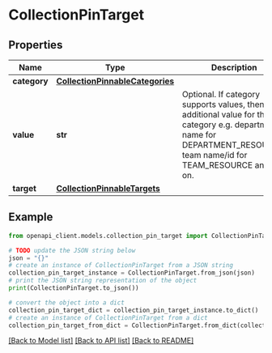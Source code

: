 # CollectionPinTarget


## Properties

Name | Type | Description | Notes
------------ | ------------- | ------------- | -------------
**category** | [**CollectionPinnableCategories**](CollectionPinnableCategories.md) |  | 
**value** | **str** | Optional. If category supports values, then the additional value for the category e.g. department name for DEPARTMENT_RESOURCE, team name/id for TEAM_RESOURCE and so on. | [optional] 
**target** | [**CollectionPinnableTargets**](CollectionPinnableTargets.md) |  | [optional] 

## Example

```python
from openapi_client.models.collection_pin_target import CollectionPinTarget

# TODO update the JSON string below
json = "{}"
# create an instance of CollectionPinTarget from a JSON string
collection_pin_target_instance = CollectionPinTarget.from_json(json)
# print the JSON string representation of the object
print(CollectionPinTarget.to_json())

# convert the object into a dict
collection_pin_target_dict = collection_pin_target_instance.to_dict()
# create an instance of CollectionPinTarget from a dict
collection_pin_target_from_dict = CollectionPinTarget.from_dict(collection_pin_target_dict)
```
[[Back to Model list]](../README.md#documentation-for-models) [[Back to API list]](../README.md#documentation-for-api-endpoints) [[Back to README]](../README.md)


